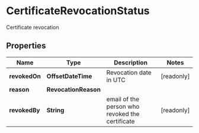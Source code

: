 

# CertificateRevocationStatus

Certificate revocation

## Properties

| Name | Type | Description | Notes |
|------------ | ------------- | ------------- | -------------|
|**revokedOn** | **OffsetDateTime** | Revocation date in UTC |  [readonly] |
|**reason** | **RevocationReason** |  |  |
|**revokedBy** | **String** | email of the person who revoked the certificate |  [readonly] |



